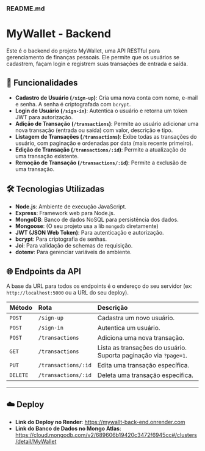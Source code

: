 ### **README.md**

# MyWallet - Backend

Este é o backend do projeto MyWallet, uma API RESTful para gerenciamento de finanças pessoais. Ele permite que os usuários se cadastrem, façam login e registrem suas transações de entrada e saída.

## 🚀 Funcionalidades

  - **Cadastro de Usuário (`/sign-up`)**: Cria uma nova conta com nome, e-mail e senha. A senha é criptografada com `bcrypt`.
  - **Login de Usuário (`/sign-in`)**: Autentica o usuário e retorna um token JWT para autorização.
  - **Adição de Transação (`/transactions`)**: Permite ao usuário adicionar uma nova transação (entrada ou saída) com valor, descrição e tipo.
  - **Listagem de Transações (`/transactions`)**: Exibe todas as transações do usuário, com paginação e ordenadas por data (mais recente primeiro).
  - **Edição de Transação (`/transactions/:id`)**: Permite a atualização de uma transação existente.
  - **Remoção de Transação (`/transactions/:id`)**: Permite a exclusão de uma transação.

## 🛠️ Tecnologias Utilizadas

  - **Node.js**: Ambiente de execução JavaScript.
  - **Express**: Framework web para Node.js.
  - **MongoDB**: Banco de dados NoSQL para persistência dos dados.
  - **Mongoose**: (O seu projeto usa a lib `mongodb` diretamente)
  - **JWT (JSON Web Token)**: Para autenticação e autorização.
  - **bcrypt**: Para criptografia de senhas.
  - **Joi**: Para validação de schemas de requisição.
  - **dotenv**: Para gerenciar variáveis de ambiente.

## 🌐 Endpoints da API

A base da URL para todos os endpoints é o endereço do seu servidor (ex: `http://localhost:5000` ou a URL do seu deploy).

| Método | Rota | Descrição |
| :--- | :--- | :--- |
| `POST` | `/sign-up` | Cadastra um novo usuário. |
| `POST` | `/sign-in` | Autentica um usuário. |
| `POST` | `/transactions` | Adiciona uma nova transação. |
| `GET` | `/transactions` | Lista as transações do usuário. Suporta paginação via `?page=1`. |
| `PUT` | `/transactions/:id` | Edita uma transação específica. |
| `DELETE` | `/transactions/:id` | Deleta uma transação específica. |

-----

## ☁️ Deploy

  - **Link do Deploy no Render**: https://mywallt-back-end.onrender.com 
  - **Link do Banco de Dados no Mongo Atlas**: https://cloud.mongodb.com/v2/689606b19420c3472f6945cc#/clusters/detail/MyWallet
